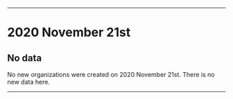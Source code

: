 
***

# 2020 November 21st

## No data

No new organizations were created on 2020 November 21st. There is no new data here.

***
